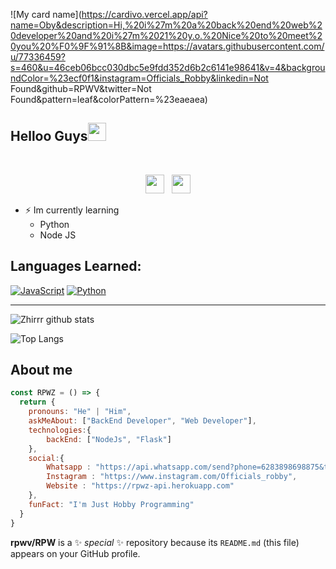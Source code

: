 ![My card name](https://cardivo.vercel.app/api?name=Oby&description=Hi,%20i%27m%20a%20back%20end%20web%20developer%20and%20i%27m%2021%20y.o.%20Nice%20to%20meet%20you%20%F0%9F%91%8B&image=https://avatars.githubusercontent.com/u/77336459?s=460&u=46ceb06bcc030dbc5e9fdd352d6b2c6141e98641&v=4&backgroundColor=%23ecf0f1&instagram=Officials_Robby&linkedin=Not Found&github=RPWV&twitter=Not Found&pattern=leaf&colorPattern=%23eaeaea)

## Helloo Guys<img src="https://github.com/TheDudeThatCode/TheDudeThatCode/blob/master/Assets/Hi.gif" width="29px">
<br>
<p align='center'>
   <a href="https://wa.me/6285277262021"><img height="30" src="https://c.top4top.io/p_1837yybbf0.jpeg"></a>&nbsp;&nbsp;
   <a href="https://instagram.com/Officials_robby"><img height="30" src="https://raw.githubusercontent.com/TobyG74/TobyG74/main/instagram.jpg"></a>
</P>

- ⚡ Im currently learning
  - Python
  - Node JS
 
## Languages Learned:
[![JavaScript](https://img.shields.io/badge/JavaScript-yellow?style=for-the-badge&logo=javascript&logoColor=white&labelColor=101010)]()
[![Python](https://img.shields.io/badge/Python-00BCD4?style=for-the-badge&logo=python&logoColor=white&labelColor=101010)]()

___

![Zhirrr github stats](https://github-readme-stats.vercel.app/api?username=rpwv&show_icons=true&theme=tokyonight)

![Top Langs](https://github-readme-stats.vercel.app/api/top-langs/?username=rpwv&hide=css,html&theme=tokyonight)

## About me
```js
const RPWZ = () => {
  return {
    pronouns: "He" | "Him",
    askMeAbout: ["BackEnd Developer", "Web Developer"],
    technologies:{
        backEnd: ["NodeJs", "Flask"]
    },
    social:{
        Whatsapp : "https://api.whatsapp.com/send?phone=6283898698875&text=Halo+RPWZ",
        Instagram : "https://www.instagram.com/Officials_robby",
        Website : "https://rpwz-api.herokuapp.com"
    },
    funFact: "I'm Just Hobby Programming"
  }
}
```



**rpwv/RPW** is a ✨ _special_ ✨ repository because its `README.md` (this file) appears on your GitHub profile.














